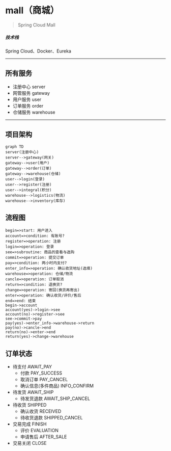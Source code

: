 # mall（商城）

> Spring Cloud Mall

##### 技术栈

Spring Cloud、Docker、Eureka

---
## 所有服务
- 注册中心 server
- 网管服务 gateway
- 用户服务 user
- 订单服务 order
- 仓储服务 warehouse

---
## 项目架构
```mermaid
graph TD
server(注册中心)
server-->gateway(网关)
gateway-->user(用户)
gateway-->order(订单)
gateway-->warehouse(仓储)
user-->login(登录)
user-->register(注册)
user-->integral(积分)
warehouse-->logistics(物流)
warehouse-->inventory(库存)
```

## 流程图
```flow
begin=>start: 用户进入
account=>condition: 有账号?
register=>operation: 注册
login=>operation: 登录
see=>subroutine: 商品的查看与选购
commit=>operation: 提交订单
pay=>condition: 两小时内支付?
enter_info=>operation: 确认收货地址(选填)
warehouse=>operation: 仓储/物流
cancle=>operation: 订单取消
return=>condition: 退换货?
change=>operation: 寄回(换货再寄出)
enter=>operation: 确认收货/评价/售后
end=>end: 结束
begin->account
account(yes)->login->see
account(no)->register->see
see->commit->pay
pay(yes)->enter_info->warehouse->return
pay(no)->cancle->end
return(no)->enter->end
return(yes)->change->warehouse
```

## 订单状态

- 待支付 AWAIT_PAY
  - 付款 PAY_SUCCESS
  - 取消订单 PAY_CANCEL
  - 确认信息(多件商品) INFO_CONFIRM
- 待发货 AWAIT_SHIP
  - 待发货退款 AWAIT_SHIP_CANCEL
- 待收货 SHIPPED
  - 确认收货 RECEIVED
  - 待收货退款 SHIPPED_CANCEL
- 交易完成 FINISH
  - 评价 EVALUATION
  - 申请售后 AFTER_SALE
- 交易关闭 CLOSE
